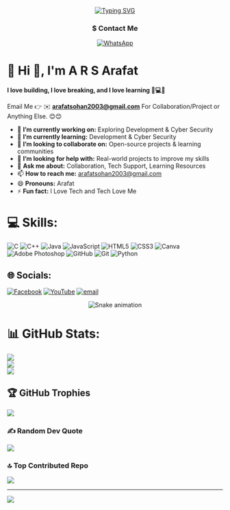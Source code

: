 
<p align="center">
  <a href="https://git.io/typing-svg"><img src="https://readme-typing-svg.demolab.com?font=consolas&weight=900&pause=2000&color=27B655&center=true&vCenter=true&width=435&height=20&lines=Hi%2C+I+am+A+R+S+Arafat" alt="Typing SVG" /></a>
</p>


<h3 align="center">
    $ Contact Me
</h3>

<div align="center">

[![WhatsApp](https://img.shields.io/badge/WhatsApp-Chat-red?logo=whatsapp&logoColor=white&logoSize=35&style=for-the-badge)](https://wa.me/8801771259478)


</div>



# 💫 Hi 👋, I'm A R S Arafat
**I love building, I love breaking, and I love learning 🚀💻🔐**

Email Me 👉 ✉️ **arafatsohan2003@gmail.com** For Collaboration/Project or Anything Else. 😊😊

- 🔭 **I’m currently working on:** Exploring Development & Cyber Security
- 🌱 **I’m currently learning:** Development & Cyber Security
- 👯 **I’m looking to collaborate on:** Open-source projects & learning communities
- 🤔 **I’m looking for help with:** Real-world projects to improve my skills
- 💬 **Ask me about:** Collaboration, Tech Support, Learning Resources
- 📫 **How to reach me:** arafatsohan2003@gmail.com
- 😄 **Pronouns:** Arafat
- ⚡ **Fun fact:** I Love Tech and Tech Love Me



# 💻 Skills:
![C](https://img.shields.io/badge/c-%2300599C.svg?style=for-the-badge&logo=c&logoColor=white) ![C++](https://img.shields.io/badge/c++-%2300599C.svg?style=for-the-badge&logo=c%2B%2B&logoColor=white) ![Java](https://img.shields.io/badge/java-%23ED8B00.svg?style=for-the-badge&logo=openjdk&logoColor=white) ![JavaScript](https://img.shields.io/badge/javascript-%23323330.svg?style=for-the-badge&logo=javascript&logoColor=%23F7DF1E) ![HTML5](https://img.shields.io/badge/html5-%23E34F26.svg?style=for-the-badge&logo=html5&logoColor=white) ![CSS3](https://img.shields.io/badge/css3-%231572B6.svg?style=for-the-badge&logo=css3&logoColor=white) ![Canva](https://img.shields.io/badge/Canva-%2300C4CC.svg?style=for-the-badge&logo=Canva&logoColor=white) ![Adobe Photoshop](https://img.shields.io/badge/adobe%20photoshop-%2331A8FF.svg?style=for-the-badge&logo=adobe%20photoshop&logoColor=white) ![GitHub](https://img.shields.io/badge/github-%23121011.svg?style=for-the-badge&logo=github&logoColor=white) ![Git](https://img.shields.io/badge/git-%23F05033.svg?style=for-the-badge&logo=git&logoColor=white) ![Python](https://img.shields.io/badge/python-3670A0?style=for-the-badge&logo=python&logoColor=ffdd54)


## 🌐 Socials:
[![Facebook](https://img.shields.io/badge/Facebook-%231877F2.svg?logo=Facebook&logoColor=white)](https://facebook.com/ars2k03) [![YouTube](https://img.shields.io/badge/YouTube-%23FF0000.svg?logo=YouTube&logoColor=white)](https://youtube.com/@ars2k03) [![email](https://img.shields.io/badge/Email-D14836?logo=gmail&logoColor=white)](mailto:arafatsohan2003@gmail.com) 



<!-- Snake Game Repo View -->

<div align="center">
  <img src="https://profile-readme-generator.com/assets/snake.svg" alt="Snake animation" />
</div>


# 📊 GitHub Stats:
![](https://github-readme-stats.vercel.app/api?username=ars2k03&theme=github_dark&hide_border=false&include_all_commits=true&count_private=false)<br/>
![](https://nirzak-streak-stats.vercel.app/?user=ars2k03&theme=github_dark&hide_border=false)<br/>
![](https://github-readme-stats.vercel.app/api/top-langs/?username=ars2k03&theme=github_dark&hide_border=false&include_all_commits=true&count_private=false&layout=compact)

## 🏆 GitHub Trophies
![](https://github-profile-trophy.vercel.app/?username=ars2k03&theme=radical&no-frame=false&no-bg=true&margin-w=4)

### ✍️ Random Dev Quote
![](https://quotes-github-readme.vercel.app/api?type=horizontal&theme=radical)

### 🔝 Top Contributed Repo
![](https://github-contributor-stats.vercel.app/api?username=ars2k03&limit=5&theme=dark&combine_all_yearly_contributions=true)

---
[![](https://visitcount.itsvg.in/api?id=ars2k03&icon=0&color=0)](https://visitcount.itsvg.in)

<!-- Proudly created with GPRM ( https://gprm.itsvg.in ) -->
